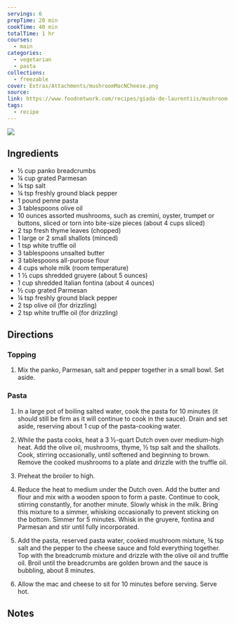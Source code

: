 ```yaml
---
servings: 6
prepTime: 20 min
cookTime: 40 min
totalTime: 1 hr
courses:
  - main
categories:
  - vegetarian
  - pasta
collections:
  - freezable
cover: Extras/Attachments/mushroomMacNCheese.png
source:
link: https://www.foodnetwork.com/recipes/giada-de-laurentiis/mushroom-mac-and-cheese-2330734
tags:
  - recipe
---
```


![](Extras/Attachments/mushroomMacNCheese.png)


## Ingredients

- ½ cup panko breadcrumbs
- ¼ cup grated Parmesan
- ¼ tsp salt
- ¼ tsp freshly ground black pepper
- 1 pound penne pasta
- 3 tablespoons olive oil
- 10 ounces assorted mushrooms, such as cremini, oyster, trumpet or buttons, sliced or torn into bite-size pieces (about 4 cups sliced)
- 2 tsp fresh thyme leaves (chopped)
- 1 large or 2 small shallots (minced)
- 1 tsp white truffle oil
- 3 tablespoons unsalted butter
- 3 tablespoons all-purpose flour
- 4 cups whole milk (room temperature)
- 1 ½ cups shredded gruyere (about 5 ounces)
- 1 cup shredded Italian fontina (about 4 ounces)
- ½ cup grated Parmesan
- ¼ tsp freshly ground black pepper
- 2 tsp olive oil (for drizzling)
- 2 tsp white truffle oil (for drizzling)


## Directions

### Topping

1. Mix the panko, Parmesan, salt and pepper together in a small bowl. Set aside.

### Pasta

1. In a large pot of boiling salted water, cook the pasta for 10 minutes (it should still be firm as it will continue to cook in the sauce). Drain and set aside, reserving about 1 cup of the pasta-cooking water.

2. While the pasta cooks, heat a 3 ½-quart Dutch oven over medium-high heat. Add the olive oil, mushrooms, thyme, ½ tsp salt and the shallots. Cook, stirring occasionally, until softened and beginning to brown. Remove the cooked mushrooms to a plate and drizzle with the truffle oil.

3. Preheat the broiler to high.

4. Reduce the heat to medium under the Dutch oven. Add the butter and flour and mix with a wooden spoon to form a paste. Continue to cook, stirring constantly, for another minute. Slowly whisk in the milk. Bring this mixture to a simmer, whisking occasionally to prevent sticking on the bottom. Simmer for 5 minutes. Whisk in the gruyere, fontina and Parmesan and stir until fully incorporated.

5. Add the pasta, reserved pasta water, cooked mushroom mixture, ¾ tsp salt and the pepper to the cheese sauce and fold everything together. Top with the breadcrumb mixture and drizzle with the olive oil and truffle oil. Broil until the breadcrumbs are golden brown and the sauce is bubbling, about 8 minutes.

6. Allow the mac and cheese to sit for 10 minutes before serving. Serve hot.


## Notes
